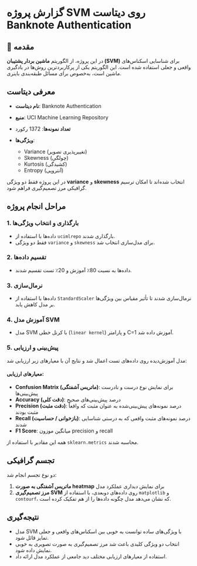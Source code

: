

# گزارش پروژه SVM روی دیتاست Banknote Authentication

## 🧾 مقدمه

در این پروژه، از الگوریتم **ماشین بردار پشتیبان (SVM)** برای شناسایی اسکناس‌های واقعی و جعلی استفاده شده است. این الگوریتم یکی از پرکاربردترین روش‌ها در یادگیری ماشین است، به‌خصوص برای مسائل طبقه‌بندی باینری.

##  معرفی دیتاست

* **نام دیتاست**: Banknote Authentication
* **منبع**: UCI Machine Learning Repository
* **تعداد نمونه‌ها**: 1372 رکورد
* **ویژگی‌ها**:

  * Variance (تغییرپذیری تصویر)
  * Skewness (چولگی)
  * Kurtosis (کشیدگی)
  * Entropy (آنتروپی)

در این پروژه فقط دو ویژگی **variance** و **skewness** انتخاب شده‌اند تا امکان ترسیم گرافیکی مرز تصمیم‌گیری فراهم شود.

##  مراحل انجام پروژه

### 1. بارگذاری و انتخاب ویژگی‌ها

* داده‌ها با استفاده از `ucimlrepo` بارگذاری شدند.
* فقط دو ویژگی `variance` و `skewness` برای مدل‌سازی انتخاب شد.

### 2. تقسیم داده‌ها

* داده‌ها به نسبت 80٪ آموزش و 20٪ تست تقسیم شدند.

### 3. نرمال‌سازی

* داده‌ها با استفاده از `StandardScaler` نرمال‌سازی شدند تا تأثیر مقیاس بین ویژگی‌ها بر مدل کاهش یابد.

### 4. آموزش مدل SVM

* مدل SVM با کرنل خطی (`linear kernel`) و پارامتر C=1 آموزش داده شد.

### 5. پیش‌بینی و ارزیابی

مدل آموزش‌دیده روی داده‌های تست اعمال شد و نتایج آن با معیارهای زیر ارزیابی شد:

#### معیارهای ارزیابی:

* **Confusion Matrix (ماتریس آشفتگی)**: برای نمایش نوع درست و نادرست پیش‌بینی‌ها
* **Accuracy (دقت کلی)**: درصد پیش‌بینی‌های صحیح
* **Precision (دقت مثبت)**: درصد نمونه‌های پیش‌بینی‌شده به عنوان مثبت که واقعاً مثبت بودند
* **Recall (بازخوانی / حساسیت)**: درصد نمونه‌های مثبت واقعی که به درستی شناسایی شدند
* **F1 Score**: میانگین موزون precision و recall

همه این مقادیر با استفاده از `sklearn.metrics` محاسبه شدند.

##  تجسم گرافیکی

دو نوع تجسم انجام شد:

1. **ماتریس آشفتگی به صورت heatmap** برای نمایش دیداری عملکرد مدل
2. **مرز تصمیم‌گیری SVM** روی داده‌های دوبعدی، با استفاده از `matplotlib` و `contourf`، که نشان می‌دهد مدل چگونه داده‌ها را از هم تفکیک کرده است.

##  نتیجه‌گیری

* مدل SVM با ویژگی‌های ساده توانست به خوبی بین اسکناس‌های واقعی و جعلی تمایز قائل شود.
* انتخاب دو ویژگی کلیدی باعث شد مرز تصمیم‌گیری به صورت تصویری به خوبی نمایش داده شود.
* استفاده از معیارهای ارزیابی مختلف دید جامعی از عملکرد مدل ارائه داد.
